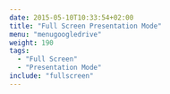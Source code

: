 ```yaml
---
date: 2015-05-10T10:33:54+02:00
title: "Full Screen Presentation Mode"
menu: "menugoogledrive"
weight: 190
tags:
  - "Full Screen"
  - "Presentation Mode"
include: "fullscreen"
---
```

